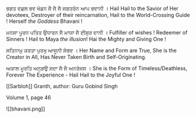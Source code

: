 ਭਗਤ ਵਛਲ ਭਵ ਖੰਡਨ ਜੈ ਜੈ ਜੈ ਜਗਤਰੰਨ ਆਪ ਭਵਾਨੀ ।
Hail Hail to the Savior of Her devotees, Destroyer of their reincarnation, Hail to the World-Crossing Guide ! Herself *the Goddess* Bhavani !

ਮਨਸਾ ਪੂਰਨ ਪਤਿਤ ਉਧਾਰਨ ਜੈ ਮਾਯਾ ਜੈ ਈਸੁਰ ਦਾਨੀ ।
Fulfiller of wishes ! Redeemer of Sinners ! Hail to Maya *the illusion*! Hai the Mighty and Giving One !

ਸਤਿਨਾਮੁ ਕਰਤਾ ਪੁਰਖੁ ਆਜੂਨੀ ਸੰਭਵ ।
Her Name and Form are True, She is the Creator in All, Has Never Taken Birth and Self-Originating.

ਅਕਾਲ ਮੂਰਤਿ ਅਨੁਭਉ ਸਦਾ ਜੈ ਜੈ ਅਨਰੰਜਸ ।
She is the Form of Timeless/Deathless, Forever The Experience - Hail Hail to the Joyful One !

[[Sarbloh]] Granth, author: Guru Gobind Singh

Volume 1, page 46

![[bhavani.png]]